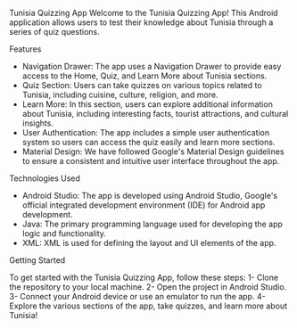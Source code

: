 Tunisia Quizzing App
Welcome to the Tunisia Quizzing App! This Android application allows users to test their knowledge about Tunisia through a series of quiz questions.

Features

* Navigation Drawer: The app uses a Navigation Drawer to provide easy access to the Home, Quiz, and Learn More about Tunisia sections.
* Quiz Section: Users can take quizzes on various topics related to Tunisia, including cuisine, culture, religion, and more.
* Learn More: In this section, users can explore additional information about Tunisia, including interesting facts, tourist attractions, and cultural insights.
* User Authentication: The app includes a simple user authentication system so users can access the quiz easily and learn more sections.
* Material Design: We have followed Google's Material Design guidelines to ensure a consistent and intuitive user interface throughout the app.

Technologies Used

* Android Studio: The app is developed using Android Studio, Google's official integrated development environment (IDE) for Android app development.
* Java: The primary programming language used for developing the app logic and functionality.
* XML: XML is used for defining the layout and UI elements of the app.


Getting Started

To get started with the Tunisia Quizzing App, follow these steps:
1- Clone the repository to your local machine.
2- Open the project in Android Studio.
3- Connect your Android device or use an emulator to run the app.
4- Explore the various sections of the app, take quizzes, and learn more about Tunisia!
